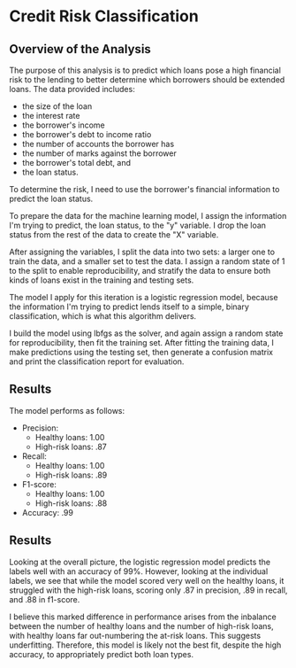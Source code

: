 # Credit Risk Classification

## Overview of the Analysis
The purpose of this analysis is to predict which loans pose a high financial risk to the lending to better determine which borrowers should be extended loans. The data provided includes:
- the size of the loan
- the interest rate
- the borrower's income
- the borrower's debt to income ratio
- the number of accounts the borrower has
- the number of marks against the borrower
- the borrower's total debt, and
- the loan status.  

To determine the risk, I need to use the borrower's financial information to predict the loan status. 

To prepare the data for the machine learning model, I assign the information I'm trying to predict, the loan status, to the "y" variable. I drop the loan status from the rest of the data to create the "X" variable. 

After assigning the variables, I split the data into two sets: a larger one to train the data, and a smaller set to test the data. I assign a random state of 1 to the split to enable reproducibility, and stratify the data to ensure both kinds of loans exist in the training and testing sets. 

The model I apply for this iteration is a logistic regression model, because the information I'm trying to predict lends itself to a simple, binary classification, which is what this algorithm delivers. 

I build the model using lbfgs as the solver, and again assign a random state for reproducibility, then fit the training set. After fitting the training data, I make predictions using the testing set, then generate a confusion matrix and print the classification report for evaluation. 

## Results
The model performs as follows:

- Precision: 
	- Healthy loans: 1.00
	- High-risk loans: .87
- Recall:
	- Healthy loans: 1.00
	- High-risk loans: .89
- F1-score:
	- Healthy loans: 1.00
	- High-risk loans: .88
- Accuracy: .99

## Results
Looking at the overall picture, the logistic regression model predicts the labels well with an accuracy of 99%. However, looking at the individual labels, we see that while the model scored very well on the healthy loans, it struggled with the high-risk loans, scoring only .87 in precision, .89 in recall, and .88 in f1-score. 

I believe this marked difference in performance arises from the inbalance between the number of healthy loans and the number of high-risk loans, with healthy loans far out-numbering the at-risk loans. This suggests underfitting. Therefore, this model is likely not the best fit, despite the high accuracy, to appropriately predict both loan types.
